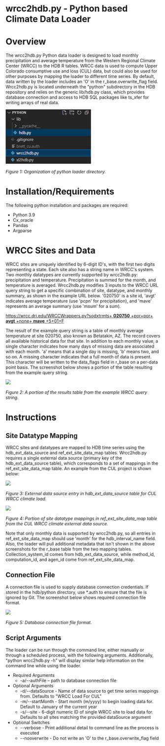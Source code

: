 # wrcc2hdb.py - Python based Climate Data Loader

# Overview

The wrcc2hdb.py Python data loader is designed to load monthly precipitation and average temperature from the Western Regional Climate Center (WRCC) to the HDB R tables. WRCC data is used to compute Upper Colorado consumptive use and loss (CUL) data, but could also be used for other purposes by mapping the loader to different time series. By default, data written by the loader includes an 'O' in the r\_base.overwrite\_flag field. Wrcc2hdb.py is located underneath the "python" subdirectory in the HDB repository and relies on the generic lib/hdb.py class, which provides database connection and access to HDB SQL packages like ts\_xfer for writing arrays of real data.

![](img/wrccFolderStructure.png?raw=true)

_Figure 1: Organization of python loader directory._

# Installation/Requirements

The following python installation and packages are required:

- Python 3.9
- Cx\_oracle
- Pandas
- Argparse

# WRCC Sites and Data

WRCC sites are uniquely identified by 6-digit ID's, with the first two digits representing a state. Each site also has a string name in WRCC's system. Two monthly datatypes are currently supported by wrcc2hdb.py: precipitation and temperature. Precipitation is summed for the month, and temperature is averaged. Wrcc2hdb.py modifies 3 inputs to the WRCC URL query string to get a specific combination of site, datatype, and monthly summary, as shown in the example URL below. '020750' is a site id, 'avgt' indicates average temperature (use 'pcpn' for precipitation), and 'mave' represents an average summary (use 'msum' for a sum).

[https://wrcc.dri.edu/WRCCWrappers.py?sodxtrmts+ **020750** +por+por+ **avgt** +none+ **mave** +5+01+F](https://wrcc.dri.edu/WRCCWrappers.py?sodxtrmts+020750+por+por+avgt+none+mave+5+01+F)

The result of the example query string is a table of monthly average temperature at site 020750, also known as Betatakin, AZ. The record covers all available historical data for that site. In addition to each monthly value, a single character indicates how many days of missing data are associated with each month. 'a' means that a single day is missing, 'b' means two, and so on. A missing character indicates that a full month of data is present. This character will be written to the data\_flags field in r\_base on a per-data point basis. The screenshot below shows a portion of the table resulting from the example query string.

![](RackMultipart20230112-1-ikeidh_html_7687917772a20fe0.png)

_Figure 2: A portion of the results table from the example WRCC query string._

# Instructions

## Site Datatype Mapping

WRCC sites and datatypes are mapped to HDB time series using the hdb\_ext\_data\_source and ref\_ext\_site\_data\_map tables. Wrcc2hdb.py requires a single external data source (primary key of the hdb\_ext\_data\_source table), which corresponds to a set of mappings in the ref\_ext\_site\_data\_map table. An example from the CUL project is shown below:

![](RackMultipart20230112-1-ikeidh_html_b9c7a21052d6a682.png)

_Figure 3: External data source entry in hdb\_ext\_data\_source table for CUL WRCC climate load._

![](RackMultipart20230112-1-ikeidh_html_1f3b7587f1842323.png)

_Figure 4: Portion of site datatype mappings in ref\_ext\_site\_data\_map table from the CUL WRCC climate external data source._

Note that only monthly data is supported by wrcc2hdb.py, so all entries in ref\_ext\_site\_data\_map should use 'month' for the hdb\_interval\_name field. Also, the loader will pull additional metadata that isn't shown in the above screenshots for the r\_base table from the two mapping tables. Collection\_system\_id comes from hdb\_ext\_data\_source, while method\_id, computation\_id, and agen\_id come from ref\_ext\_site\_data\_map.

## Connection File

A connection file is used to supply database connection credentials. If stored in the hdb/python directory, use \*.auth to ensure that the file is ignored by Git. The screenshot below shows required connection file format.

![](RackMultipart20230112-1-ikeidh_html_6bb2983d63db4e0.png)

_Figure 5: Database connection file format._

## Script Arguments

The loader can be run through the command line, either manually or through a scheduled process, with the following arguments. Additionally, "python wrcc2hdb.py -h" will display similar help information on the command line while using the loader.

- Required Arguments
  - -a/--authFile – path to database connection file
- Optional Arguments
  - -d/--dataSource - Name of data source to get time series mappings from. Defaults to "WRCC Load For CUL"
  - -m/--startMonth - Start month (m/yyyy) to begin loading data for. Default to January of the current year
  - -s/--site - 6-digit numeric ID of single WRCC site to load data for. Defaults to all sites matching the provided dataSource argument
- Optional Switches
  - --verbose - Print additional detail to command line as the process is executed
  - --nooverwrite - Do not write an 'O' to the r\_base.overwrite\_flag field